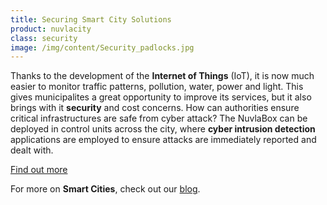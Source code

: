 ```yaml
---
title: Securing Smart City Solutions
product: nuvlacity
class: security
image: /img/content/Security_padlocks.jpg
---
```


Thanks to the development of the **Internet of Things** (IoT), it is now much easier to monitor traffic patterns, pollution, water, power and light. This gives municipalites a great opportunity to improve its services, but it also brings with it **security** and cost concerns. How can authorities ensure critical infrastructures are safe from cyber attack? The NuvlaBox can be deployed in control units across the city, where **cyber intrusion detection** applications are employed to ensure attacks are immediately reported and dealt with. 

<a class="btn-sixsq color-3" href="https://cdn2.hubspot.net/hubfs/475360/Data%20Pack/eGuides/Sixsq-eguides-Cyber-protection-for-critical-infrastructures.pdf"><i class="fa fa-plus-square-o"></i>  Find out more</a>

For more on **Smart Cities**, check out our [blog](http://media.sixsq.com/blog/what-is-a-smart-city).
